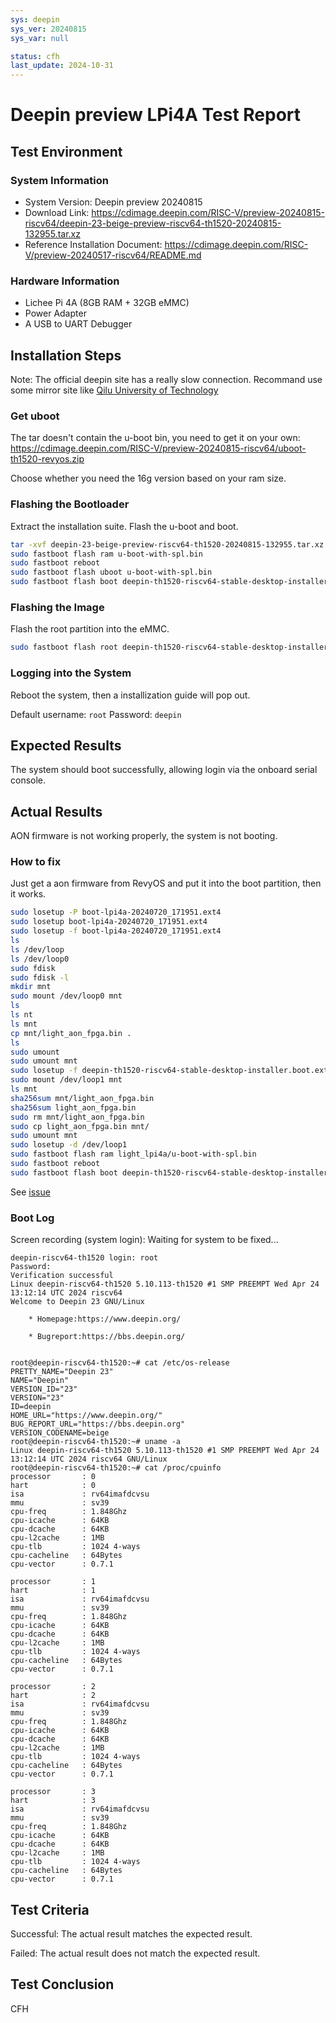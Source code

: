 ```yaml
---
sys: deepin
sys_ver: 20240815
sys_var: null

status: cfh
last_update: 2024-10-31
---
```


# Deepin preview LPi4A Test Report

## Test Environment

### System Information

- System Version: Deepin preview 20240815
- Download Link: https://cdimage.deepin.com/RISC-V/preview-20240815-riscv64/deepin-23-beige-preview-riscv64-th1520-20240815-132955.tar.xz
- Reference Installation Document: https://cdimage.deepin.com/RISC-V/preview-20240517-riscv64/README.md

### Hardware Information

- Lichee Pi 4A (8GB RAM + 32GB eMMC)
- Power Adapter
- A USB to UART Debugger

## Installation Steps

Note: The official deepin site has a really slow connection. Recommand use some mirror site like [Qilu University of Technology](https://mirrors.qlu.edu.cn/deepin-cd/deepin-cd/RISC-V/preview-20240815-riscv64/)

### Get uboot

The tar doesn't contain the u-boot bin, you need to get it on your own: https://cdimage.deepin.com/RISC-V/preview-20240815-riscv64/uboot-th1520-revyos.zip

Choose whether you need the 16g version based on your ram size.

### Flashing the Bootloader

Extract the installation suite.
Flash the u-boot and boot.

```bash
tar -xvf deepin-23-beige-preview-riscv64-th1520-20240815-132955.tar.xz
sudo fastboot flash ram u-boot-with-spl.bin
sudo fastboot reboot
sudo fastboot flash uboot u-boot-with-spl.bin
sudo fastboot flash boot deepin-th1520-riscv64-stable-desktop-installer.boot.ext4
```

### Flashing the Image

Flash the root partition into the eMMC.

```bash
sudo fastboot flash root deepin-th1520-riscv64-stable-desktop-installer.root.ext4
```

### Logging into the System

Reboot the system, then a installization guide will pop out.

Default username: `root`
Password: `deepin`

## Expected Results

The system should boot successfully, allowing login via the onboard serial console.

## Actual Results

AON firmware is not working properly, the system is not booting.

### How to fix

Just get a aon firmware from RevyOS and put it into the boot partition, then it works.

```bash
sudo losetup -P boot-lpi4a-20240720_171951.ext4
sudo losetup boot-lpi4a-20240720_171951.ext4
sudo losetup -f boot-lpi4a-20240720_171951.ext4
ls
ls /dev/loop
ls /dev/loop0
sudo fdisk
sudo fdisk -l
mkdir mnt
sudo mount /dev/loop0 mnt
ls
ls nt
ls mnt
cp mnt/light_aon_fpga.bin .
ls
sudo umount 
sudo umount mnt
sudo losetup -f deepin-th1520-riscv64-stable-desktop-installer.boot.ext4
sudo mount /dev/loop1 mnt
ls mnt
sha256sum mnt/light_aon_fpga.bin
sha256sum light_aon_fpga.bin
sudo rm mnt/light_aon_fpga.bin
sudo cp light_aon_fpga.bin mnt/
sudo umount mnt
sudo losetup -d /dev/loop1
sudo fastboot flash ram light_lpi4a/u-boot-with-spl.bin
sudo fastboot reboot
sudo fastboot flash boot deepin-th1520-riscv64-stable-desktop-installer.boot.ext4

```

See [issue](https://github.com/linuxdeepin/developer-center/issues/10829)

### Boot Log

Screen recording (system login):
Waiting for system to be fixed...

```log
deepin-riscv64-th1520 login: root
Password:
Verification successful
Linux deepin-riscv64-th1520 5.10.113-th1520 #1 SMP PREEMPT Wed Apr 24 13:12:14 UTC 2024 riscv64
Welcome to Deepin 23 GNU/Linux

    * Homepage:https://www.deepin.org/

    * Bugreport:https://bbs.deepin.org/


root@deepin-riscv64-th1520:~# cat /etc/os-release 
PRETTY_NAME="Deepin 23"
NAME="Deepin"
VERSION_ID="23"
VERSION="23"
ID=deepin
HOME_URL="https://www.deepin.org/"
BUG_REPORT_URL="https://bbs.deepin.org"
VERSION_CODENAME=beige
root@deepin-riscv64-th1520:~# uname -a
Linux deepin-riscv64-th1520 5.10.113-th1520 #1 SMP PREEMPT Wed Apr 24 13:12:14 UTC 2024 riscv64 GNU/Linux
root@deepin-riscv64-th1520:~# cat /proc/cpuinfo
processor       : 0
hart            : 0
isa             : rv64imafdcvsu
mmu             : sv39
cpu-freq        : 1.848Ghz
cpu-icache      : 64KB
cpu-dcache      : 64KB
cpu-l2cache     : 1MB
cpu-tlb         : 1024 4-ways
cpu-cacheline   : 64Bytes
cpu-vector      : 0.7.1

processor       : 1
hart            : 1
isa             : rv64imafdcvsu
mmu             : sv39
cpu-freq        : 1.848Ghz
cpu-icache      : 64KB
cpu-dcache      : 64KB
cpu-l2cache     : 1MB
cpu-tlb         : 1024 4-ways
cpu-cacheline   : 64Bytes
cpu-vector      : 0.7.1

processor       : 2
hart            : 2
isa             : rv64imafdcvsu
mmu             : sv39
cpu-freq        : 1.848Ghz
cpu-icache      : 64KB
cpu-dcache      : 64KB
cpu-l2cache     : 1MB
cpu-tlb         : 1024 4-ways
cpu-cacheline   : 64Bytes
cpu-vector      : 0.7.1

processor       : 3
hart            : 3
isa             : rv64imafdcvsu
mmu             : sv39
cpu-freq        : 1.848Ghz
cpu-icache      : 64KB
cpu-dcache      : 64KB
cpu-l2cache     : 1MB
cpu-tlb         : 1024 4-ways
cpu-cacheline   : 64Bytes
cpu-vector      : 0.7.1
```

## Test Criteria

Successful: The actual result matches the expected result.

Failed: The actual result does not match the expected result.

## Test Conclusion

CFH
